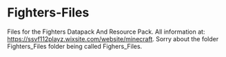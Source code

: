 # Fighters-Files
Files for the Fighters Datapack And Resource Pack.
All information at: https://ssvf112playz.wixsite.com/website/minecraft.
Sorry about the folder Fighters_Files folder being called Fighers_Files.

